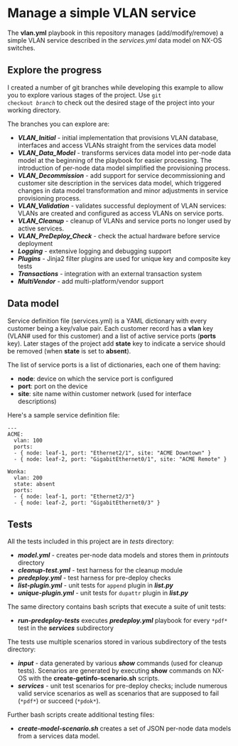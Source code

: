 # Manage a simple VLAN service

The **vlan.yml** playbook in this repository manages (add/modify/remove) a simple VLAN service described in the *services.yml* data model on NX-OS switches.

## Explore the progress

I created a number of git branches while developing this example to allow you to explore various stages of the project. Use <code>git checkout *branch*</code> to check out the desired stage of the project into your working directory.

The branches you can explore are:

* ***VLAN_Initial*** - initial implementation that provisions VLAN database, interfaces and access VLANs straight from the services data model
* ***VLAN_Data_Model*** - transforms services data model into per-node data model at the beginning of the playbook for easier processing. The introduction of per-node data model simplified the provisioning process.
* ***VLAN_Decommission*** - add support for service decommissioning and customer site description in the services data model, which triggered changes in data model transformation and minor adjustments in service provisioning process.
* ***VLAN_Validation*** - validates successful deployment of VLAN services: VLANs are created and configured as access VLANs on service ports.
* ***VLAN_Cleanup*** - cleanup of VLANs and service ports no longer used by active services.
* ***VLAN_PreDeploy_Check*** - check the actual hardware before service deployment
* ***Logging*** - extensive logging and debugging support
* ***Plugins*** - Jinja2 filter plugins are used for unique key and composite key tests
* ***Transactions*** - integration with an external transaction system
* ***MultiVendor*** - add multi-platform/vendor support

## Data model

Service definition file (services.yml) is a YAML dictionary with every customer being a key/value pair. Each customer record has a **vlan** key (VLAN# used for this customer) and a list of active service ports (**ports** key). Later stages of the project add **state** key to indicate a service should be removed (when **state** is set to **absent**).

The list of service ports is a list of dictionaries, each one of them having:
* **node**: device on which the service port is configured
* **port**: port on the device
* **site**: site name within customer network (used for interface descriptions)

Here's a sample service definition file:

    ---
    ACME:
      vlan: 100
      ports:
      - { node: leaf-1, port: "Ethernet2/1", site: "ACME Downtown" }
      - { node: leaf-2, port: "GigabitEthernet0/1", site: "ACME Remote" }

    Wonka:
      vlan: 200
      state: absent
      ports:
      - { node: leaf-1, port: "Ethernet2/3"}
      - { node: leaf-2, port: "GigabitEthernet0/3" }

## Tests

All the tests included in this project are in *tests* directory:

* ***model.yml*** - creates per-node data models and stores them in *printouts* directory
* ***cleanup-test.yml*** - test harness for the cleanup module
* ***predeploy.yml*** - test harness for pre-deploy checks
* ***list-plugin.yml*** - unit tests for `append` plugin in ***list.py***
* ***unique-plugin.yml*** - unit tests for `dupattr` plugin in ***list.py***

The same directory contains bash scripts that execute a suite of unit tests:

* ***run-predeploy-tests*** executes ***predeploy.yml*** playbook for every `*pdf*` test in the ***services*** subdirectory

The tests use multiple scenarios stored in various subdirectory of the tests directory:

* ***input*** - data generated by various ***show*** commands (used for cleanup tests). Scenarios are generated by executing **show** commands on NX-OS with the **create-getinfo-scenario.sh** scripts.
* ***services*** - unit test scenarios for pre-deploy checks; include numerous valid service scenarios as well as scenarios that are supposed to fail (`*pdf*`) or succeed (`*pdok*`).

Further bash scripts create additional testing files:

* ***create-model-scenario.sh*** creates a set of JSON per-node data models from a services data model.
